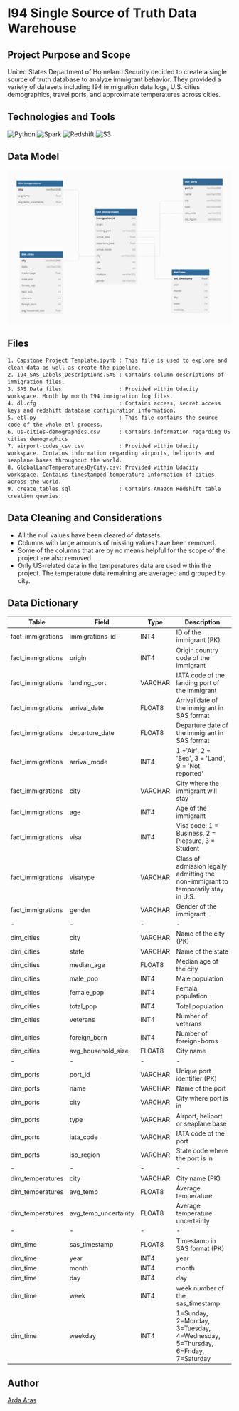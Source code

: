 # I94 Single Source of Truth Data Warehouse

## Project Purpose and Scope

United States Department of Homeland Security decided to create a single source of truth database to analyze immigrant behavior. They provided a variety of datasets including I94 immigration data logs, U.S. cities demographics, travel ports, and approximate temperatures across cities.

## Technologies and Tools

![Python](https://img.shields.io/badge/Python-3.6.3-blue)
![Spark](https://img.shields.io/badge/Apache%20Spark-2.4.3-green)
![Redshift](https://img.shields.io/badge/AWS-Redshift-red)
![S3](https://img.shields.io/badge/AWS-S3-blue)

## Data Model

![star_schema](star_schema.png)

## Files
    1. Capstone Project Template.ipynb : This file is used to explore and clean data as well as create the pipeline.
    2. I94_SAS_Labels_Descriptions.SAS : Contains column descriptions of immigration files.
    3. SAS Data files                  : Provided within Udacity workspace. Month by month I94 immigration log files.
    4. dl.cfg                          : Contains access, secret access keys and redshift database configuration information.
    5. etl.py                          : This file contains the source code of the whole etl process.
    6. us-cities-demographics.csv      : Contains information regarding US cities demographics
    7. airport-codes_csv.csv           : Provided within Udacity workspace. Contains information regarding airports, heliports and seaplane bases throughout the world.
    8. GlobalLandTemperaturesByCity.csv: Provided within Udacity workspace. Contains timestamped temperature information of cities across the world.
    9. create_tables.sql               : Contains Amazon Redshift table creation queries.

## Data Cleaning and Considerations
* All the null values have been cleared of datasets.
* Columns with large amounts of missing values have been removed.
* Some of the columns that are by no means helpful for the scope of the project are also removed.
* Only US-related data in the temperatures data are used within the project. The temperature data remaining are averaged and grouped by city.

## Data Dictionary


| Table      | Field | Type | Description |
| -----------| ----- | ---- | ----------- |
| fact_immigrations | immigrations_id | INT4 | ID of the immigrant (PK) |
| fact_immigrations | origin  | INT4 | Origin country code of the immigrant |
| fact_immigrations | landing_port  | VARCHAR | IATA code of the landing port of the immigrant |
| fact_immigrations | arrival_date  | FLOAT8 | Arrival date of the immigrant in SAS format |
| fact_immigrations | departure_date  | FLOAT8 | Departure date of the immigrant in SAS format |
| fact_immigrations | arrival_mode  | INT4 | 1 ='Air', 2 = 'Sea', 3 = 'Land', 9 = 'Not reported'|
| fact_immigrations | city  | VARCHAR | City where the immigrant will stay |
| fact_immigrations | age   | INT4 | Age of the immigrant |
| fact_immigrations | visa  | INT4 | Visa code: 1 = Business, 2 = Pleasure, 3 = Student |
| fact_immigrations | visatype | VARCHAR | Class of admission legally admitting the non-immigrant to temporarily stay in U.S. |
| fact_immigrations | gender  | VARCHAR | Gender of the immigrant |
|-|-|-|-|
| dim_cities  | city | VARCHAR | Name of the city (PK) |
| dim_cities  | state | VARCHAR | Name of the state |
| dim_cities  | median_age | FLOAT8 | Median age of the city |
| dim_cities  | male_pop  | INT4 | Male population |
| dim_cities  | female_pop  | INT4 | Femala population |
| dim_cities  | total_pop  | INT4 | Total population |
| dim_cities  | veterans  | INT4 | Number of veterans |
| dim_cities  | foreign_born  | INT4 | Number of foreign-borns |
| dim_cities  | avg_household_size  | FLOAT8 | City name |
|-|-|-|-|
| dim_ports  | port_id  | VARCHAR | Unique port identifier (PK) |
| dim_ports  | name   | VARCHAR | Name of the port |
| dim_ports  | city   | VARCHAR | City where port is in |
| dim_ports  | type   | VARCHAR | Airport, heliport or seaplane base |
| dim_ports  | iata_code   | VARCHAR | IATA code of the port |
| dim_ports  | iso_region   | VARCHAR | State code where the port is in |
|-|-|-|-|
| dim_temperatures  | city | VARCHAR | City name (PK) |
| dim_temperatures  | avg_temp | FLOAT8 | Average temperature |
| dim_temperatures  | avg_temp_uncertainty | FLOAT8 | Average temperature uncertainty |
|-|-|-|-|
| dim_time  | sas_timestamp | FLOAT8 | Timestamp in SAS format (PK) |
| dim_time  | year | INT4 | year |
| dim_time  | month | INT4 | month |
| dim_time  | day | INT4 | day |
| dim_time  | week  | INT4 | week number of the sas_timestamp |
| dim_time  | weekday | INT4 | 1=Sunday, 2=Monday, 3=Tuesday, 4=Wednesday, 5=Thursday, 6=Friday, 7=Saturday |


## Author

[Arda Aras](https://www.linkedin.com/in/arda-aras/)


